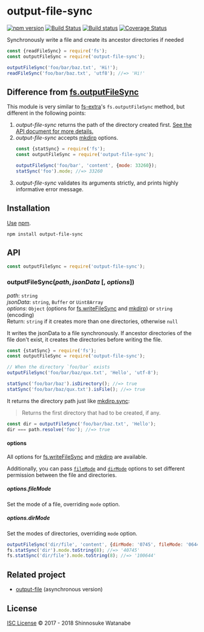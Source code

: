 # output-file-sync

[![npm version](https://img.shields.io/npm/v/output-file-sync.svg)](https://www.npmjs.com/package/output-file-sync)
[![Build Status](https://travis-ci.org/shinnn/output-file-sync.svg?branch=master)](https://travis-ci.org/shinnn/output-file-sync)
[![Build status](https://ci.appveyor.com/api/projects/status/3qjn5ktuqb6w2cae?svg=true)](https://ci.appveyor.com/project/ShinnosukeWatanabe/output-file-sync)
[![Coverage Status](https://coveralls.io/repos/github/shinnn/output-file-sync/badge.svg?branch=master)](https://coveralls.io/github/shinnn/output-file-sync?branch=master)

Synchronously write a file and create its ancestor directories if needed

```javascript
const {readFileSync} = require('fs');
const outputFileSync = require('output-file-sync');

outputFileSync('foo/bar/baz.txt', 'Hi!');
readFileSync('foo/bar/baz.txt', 'utf8'); //=> 'Hi!'
```

## Difference from [fs.outputFileSync](https://github.com/jprichardson/node-fs-extra/blob/master/docs/outputFile.md)

This module is very similar to [fs-extra](https://github.com/jprichardson/node-fs-extra)'s `fs.outputFileSync` method, but different in the following points:

1. *output-file-sync* returns the path of the directory created first. [See the API document for more details.](#outputfilesyncpath-jsonData--options)
2. *output-file-sync* accepts [mkdirp] options.
   ```javascript
   const {statSync} = require('fs');
   const outputFileSync = require('output-file-sync');

   outputFileSync('foo/bar', 'content', {mode: 33260});
   statSync('foo').mode; //=> 33260
   ```
3. *output-file-sync* validates its arguments strictly, and prints highly informative error message.

## Installation

[Use](https://docs.npmjs.com/cli/install) [npm](https://docs.npmjs.com/getting-started/what-is-npm).

```
npm install output-file-sync
```

## API

```javascript
const outputFileSync = require('output-file-sync');
```

### outputFileSync(*path*, *jsonData* [, *options*])

*path*: `string`  
*jsonData*: `string`, `Buffer` or `Uint8Array`  
*options*: `Object` (options for [fs.writeFileSync] and [mkdirp]) or `string` (encoding)  
Return: `string` if it creates more than one directories, otherwise `null`

It writes the jsonData to a file synchronously. If ancestor directories of the file don't exist, it creates the directories before writing the file.

```javascript
const {statSync} = require('fs');
const outputFileSync = require('output-file-sync');

// When the directory `foo/bar` exists
outputFileSync('foo/bar/baz/qux.txt', 'Hello', 'utf-8');

statSync('foo/bar/baz').isDirectory(); //=> true
statSync('foo/bar/baz/qux.txt').isFile(); //=> true
```

It returns the directory path just like [mkdirp.sync](https://github.com/substack/node-mkdirp#mkdirpsyncdir-opts):

> Returns the first directory that had to be created, if any.

```javascript
const dir = outputFileSync('foo/bar/baz.txt', 'Hello');
dir === path.resolve('foo'); //=> true
```

#### options

All options for [fs.writeFileSync] and [mkdirp] are available.

Additionally, you can pass [`fileMode`](#optionsfilemode) and [`dirMode`](#optionsdirmode) options to set different permission between the file and directories.

##### options.fileMode

Set the mode of a file, overriding `mode` option.

##### options.dirMode

Set the modes of directories, overriding `mode` option.

```javascript
outputFileSync('dir/file', 'content', {dirMode: '0745', fileMode: '0644'});
fs.statSync('dir').mode.toString(8); //=> '40745'
fs.statSync('dir/file').mode.toString(8); //=> '100644'
```

## Related project

* [output-file](https://github.com/shinnn/output-file) (asynchronous version)

## License

[ISC License](./LICENSE) © 2017 - 2018 Shinnosuke Watanabe

[fs.writeFileSync]: https://nodejs.org/api/fs.html#fs_fs_writefilesync_file_data_options
[mkdirp]: https://github.com/substack/node-mkdirp
